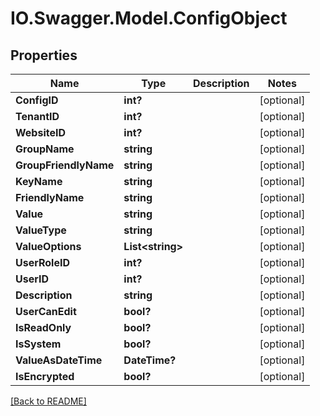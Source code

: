# IO.Swagger.Model.ConfigObject
## Properties

Name | Type | Description | Notes
------------ | ------------- | ------------- | -------------
**ConfigID** | **int?** |  | [optional] 
**TenantID** | **int?** |  | [optional] 
**WebsiteID** | **int?** |  | [optional] 
**GroupName** | **string** |  | [optional] 
**GroupFriendlyName** | **string** |  | [optional] 
**KeyName** | **string** |  | [optional] 
**FriendlyName** | **string** |  | [optional] 
**Value** | **string** |  | [optional] 
**ValueType** | **string** |  | [optional] 
**ValueOptions** | **List&lt;string&gt;** |  | [optional] 
**UserRoleID** | **int?** |  | [optional] 
**UserID** | **int?** |  | [optional] 
**Description** | **string** |  | [optional] 
**UserCanEdit** | **bool?** |  | [optional] 
**IsReadOnly** | **bool?** |  | [optional] 
**IsSystem** | **bool?** |  | [optional] 
**ValueAsDateTime** | **DateTime?** |  | [optional] 
**IsEncrypted** | **bool?** |  | [optional] 

 [[Back to README]](../README.md)

